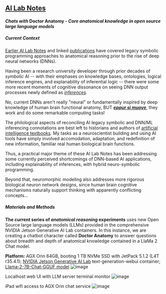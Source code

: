 ## <u>AI Lab Notes</u>

#### ***Chats with*** **Doctor Anatomy -** ***Core anatomical knowledge in open source large language models***

##### Current Context

[Earlier AI Lab Notes](https://github.com/rtrelease/Jetson-Symbolics-Neuromorphics/blob/main/Onto1.md) and linked [publications](https://anatomypubs.onlinelibrary.wiley.com/doi/10.1002/ar.b.20095) have covered legacy symbolic programming approaches to anatomical reasoning prior to the rise of deep neural networks (DNNs).  

Having been a research university developer through prior decades of *symbolic* AI -- with their emphases on knowledge bases, ontologies, logical inference engines, and explanability of inferential logic -- there were some more recent moments of cognitive dissonance on seeing DNN output processes newly defined as [*inferences*](https://research.ibm.com/blog/AI-inference-explained).

No, current DNNs aren't really "neural" or fundamentally inspired by deep knowledge of human brain functional anatomy, BUT [***eppur si muove***](https://en.m.wikipedia.org/wiki/And_yet_it_moves), they work and do some remarkable computing tasks! 

The philological aspects of reconciling AI legacy symbolic and DNN/ML inferencing connotations are best left to historians and authors of [artificial intelligence textbooks](http://aima.cs.berkeley.edu/index.html).
My tasks as a neuroscientist building and using AI tools have simply involved accomodation, adaptation, and redefinition of new information, familiar real human biological brain functions. 

Thus, a practical major theme of these AI Lab Notes has been addressing some currently perceived shortcomings of DNN-based AI applications, including explainability of inferences, with hybrid neuro-symbolic programming.

Beyond that, neuromorphic modeling also addresses more rigorous biological neuron network designs, since human brain cognitive mechanisms naturally support thinking with apparently conflicting concepts...

##### Materials and Methods

**The current series of *anatomical reasoning* experiments** uses new Open Source large language models (LLMs) provided in the comprehensive NVIDIA Jetson Generative AI Lab containers.  In this instance, we are creating a chatbot character called **Doctor Anatomy** to answer questions about breadth and depth of anatomical knowledge contained in a LlaMa 2 Chat model.

**Platform:** AGX Orin 64GB, booting 1 TB NVMe SSD with JetPack 5.1.2 (L4T r35.4.1); [NVIDIA Jetson Generative AI Lab](https://www.jetson-ai-lab.com/tutorial_text-generation.html) text-generation-webui container; [Llama-2-7B-Chat-GGUF model](https://huggingface.co/TheBloke/Llama-2-7B-Chat-GGUF)
![image](https://github.com/rtrelease/Jetson-Symbolics-Neuromorphics/assets/71346897/90e79657-820c-465f-be94-d26098840e51)

Localhost web UI with LLM server terminal monitor
![image](https://github.com/rtrelease/Jetson-Symbolics-Neuromorphics/assets/71346897/cdc902bc-77af-499b-85e7-b84e452780ec)

iPad wifi access to AGX Orin chat service
![image](https://github.com/rtrelease/Jetson-Symbolics-Neuromorphics/assets/71346897/44dc0501-48d7-4951-b8cc-9810cf3dbf6f)

